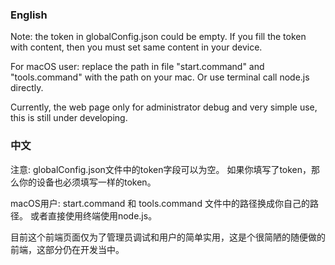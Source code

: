 ### English
Note: the token in globalConfig.json could be empty.
If you fill the token with content, then you must set same content in your device.

For macOS user: replace the path in file "start.command" and "tools.command" with the path on your mac.
Or use terminal call node.js directly.

Currently, the web page only for administrator debug and very simple use, this is still under developing.

### 中文

注意: globalConfig.json文件中的token字段可以为空。
如果你填写了token，那么你的设备也必须填写一样的token。

macOS用户: start.command 和 tools.command 文件中的路径换成你自己的路径。
或者直接使用终端使用node.js。

目前这个前端页面仅为了管理员调试和用户的简单实用，这是个很简陋的随便做的前端，这部分仍在开发当中。